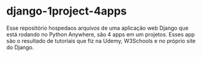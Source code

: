 # django-1project-4apps
Esse repositório hospedaos arquivos de uma aplicação web Django que está rodando no Python Anywhere, são 4 apps em um projetos. Esses app são o resultado de tutoriais que fiz na Udemy, W3Schools e no próprio site do Django.
